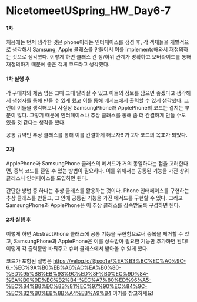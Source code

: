 # NicetomeetUSpring_HW_Day6-7



#### 1차
처음에는 먼저 생각한 것은 phone이라는 인터페이스를 생성 후, 각 객체들을 개별적으로 생각해서 Samsung, Apple 클래스를 만들어서 이를 implements해와서 재정의하는 것으로 생각했다.
이렇게 하면 클래스 간 상/하위 관계가 명확하고 오버라이드를 통해 재정의하기 때문에 좋은 객체 코드라고 생각했다.

#### 1차 실행 후
각 구매자와 제품 명은 그때 그때 달라질 수 있고 이들의 정보를 담으면 좋겠다고 생각해서 생성자를 통해 만들 수 있게 했고 이를 통해 메서드에서 출력할 수 있게 생각했다.
그런데 이들을 생각해보니 사실상 SamsungPhone과 ApplePhone의 코드는 겹치는 부분이 많다. 그렇기 때문에 인터페이스나 추상 클래스를 통해 좀 더 간결하게 만들 수도 있을 것 같다는 생각을 했다.

공통 규약인 추상 클래스를 통해 이를 간결하게 해보자!! 가 2차 코드의 목표가 되었다.

#### 2차
ApplePhone과 SamsungPhone 클래스의 메서드가 거의 동일하다는 점을 고려한다면, 중복 코드를 줄일 수 있는 방법이 필요하다.
이를 위해서는 공통된 기능을 가진 상위 클래스나 인터페이스를 도입하면 된다.

간단한 방법 중 하나는 추상 클래스를 활용하는 것이다. Phone 인터페이스를 구현하는 추상 클래스를 만들고, 그 안에 공통된 기능을 가진 메서드를 구현할 수 있다.
그리고 SamsungPhone과 ApplePhone은 이 추상 클래스를 상속받도록 구성하면 된다.

#### 2차 실행 후
이렇게 하면 AbstractPhone 클래스에 공통 기능을 구현함으로써 중복을 제거할 수 있고, SamsungPhone과 ApplePhone은 이를 상속받아 필요한 기능만 추가하면 된다!
이렇게 각 출력문만 바꿔주고 슈퍼 클래스에서 받아올 수 있게 했다.

코드가 포함된 설명은 https://velog.io/@soo1e/%EA%B3%BC%EC%A0%9C-6.-%EC%9A%B0%EB%A6%AC%EA%B0%80-%ED%95%B8%EB%93%9C%ED%8F%B0%EC%9D%84-%EA%B0%9D%EC%B2%B4-%EC%A7%80%ED%96%A5-%EC%84%B8%EC%83%81%EC%97%90%EC%84%9C-%EC%82%B0%EB%8B%A4%EB%A9%B4
여기를 참고하세요!